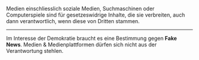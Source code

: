Medien einschliesslich soziale Medien, Suchmaschinen oder Computerspiele
sind für gesetzeswidrige Inhalte, die sie verbreiten, auch dann
verantwortlich, wenn diese von Dritten stammen.

---

Im Interesse der Demokratie braucht es eine Bestimmung gegen **Fake News**.
Medien & Medienplattformen dürfen sich nicht aus der Verantwortung stehlen.
